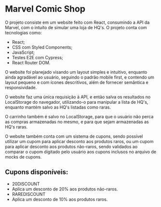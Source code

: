 # Marvel Comic Shop

O projeto consiste em um website feito com React, consumindo a API da Marvel, com o intuíto de simular uma loja de HQ's. O projeto conta com tecnologias como:
- React;
- CSS com Styled Components;
- JavaScript;
- Testes E2E com Cypress;
- React Router DOM.

O website foi planejado visando um layout simples e intuitivo, enquanto ainda agradável ao usuário, seguindo o padrão mobile first, e contendo um layout pequeno e com ícones descritivos, além de fornecer semântica e responsividade.

O website faz uma única requisição à API, e então salva os resultados no LocalStorage do navegador, utilizando-o para manipular a lista de HQ's, enquanto mantém salvo as HQ's listadas como raras.

O carrinho também é salvo no LocalStorage, para que o usuário não perca as compras armazenadas no mesmo, e para que sejam armazenadas as HQ's raras.

O website também conta com um sistema de cupons, sendo possível utilizar um cupom para aplicar desconto aos produtos raros, ou um cupom para aplicar desconto aos produtos não-raros, sendo validados ao comparar o cupom digitado pelo usuário aos cupons inclusos no arquivo de mocks de cupons.

## Cupons disponíveis:
- 20DISCOUNT
 - Aplica um desconto de 20% aos produtos não-raros.
- RAREDISCOUNT
 - Aplica um desconto de 10% aos produtos raros.